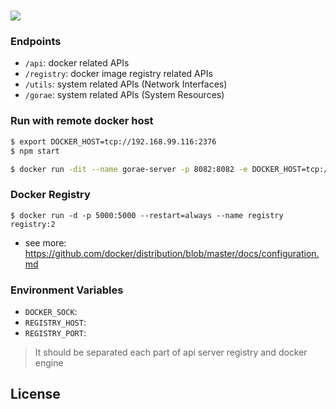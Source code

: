 # ![](assets/image/gorae-github-banner.png)

### Endpoints

- `/api`: docker related APIs
- `/registry`: docker image registry related APIs
- `/utils`: system related APIs (Network Interfaces)
- `/gorae`: system related APIs (System Resources)

### Run with remote docker host

```bash
$ export DOCKER_HOST=tcp://192.168.99.116:2376
$ npm start
```

```bash
$ docker run -dit --name gorae-server -p 8082:8082 -e DOCKER_HOST=tcp://${DOCKER_HOST} gorae-server:latest
```

### Docker Registry

```
$ docker run -d -p 5000:5000 --restart=always --name registry registry:2
```

* see more: https://github.com/docker/distribution/blob/master/docs/configuration.md

### Environment Variables
- `DOCKER_SOCK`:
- `REGISTRY_HOST`:
- `REGISTRY_PORT`:

> It should be separated each part of api server registry and docker engine

## License
